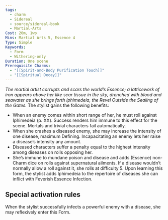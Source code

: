 ```yaml
---
tags:
  - charm
  - Sidereal
  - source/sidereal-book
  - Martial-Arts
Cost: 20m, 1wp
Mins: Martial Arts 5, Essence 4
Type: Simple
Keywords:
  - Form
  - Withering-only
Duration: One scene
Prerequisite Charms:
  - "[[Spirit-and-Body Purification Touch]]"
  - "[[Spiritual Decay]]"
---
```

*The martial artist corrupts and scars the world’s Essence; a latticework of iron appears above her like scar tissue in the sky, drenched with blood and seawater as she brings forth Iphimedeia, the Revel Outside the Sealing of the Gates.*
The stylist gains the following benefits: 
- When an enemy comes within short range of her, he must roll against Iphimedeia (p. XX). Success renders him immune to this effect for the scene. Mortals and trivial characters fail automatically. 
- When she crashes a diseased enemy, she may increase the intensity of one disease, maximum Defining. Incapacitating an enemy lets her raise a disease’s intensity any amount. 
- Diseased characters suffer a penalty equal to the highest intensity among diseases on rolls opposing her. 
- She’s immune to mundane poison and disease and adds (Essence) non-Charm dice on rolls against supernatural ailments. If a disease wouldn’t normally allow a roll against it, she rolls at difficulty 5. Upon learning this form, the stylist adds Iphimedeia to the repertoire of diseases she can inflict with Feverish Essence Infection. 
## Special activation rules
When the stylist successfully infects a powerful enemy with a disease, she may reflexively enter this Form.